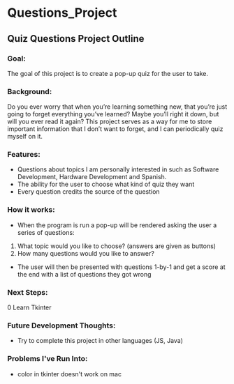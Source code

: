 # Questions_Project

## Quiz Questions Project Outline ##

### Goal: ###
The goal of this project is to create a pop-up quiz for the user to take. 


### Background: ### 
Do you ever worry that when you’re learning something new,  that you’re just going to forget everything you’ve learned? Maybe you’ll right it down, but will you ever read it again? This project serves as a way for me to store important information that I don’t want to forget, and I can periodically quiz myself on it. 


### Features: ###
-	Questions about topics I am personally interested in such as Software Development, Hardware Development and Spanish. 
-	The ability for the user to choose what kind of quiz they want
-	Every question credits the source of the question


### How it works: ###
-	When the program is run a pop-up will be rendered asking the user a series of questions:
1.	What topic would you like to choose? (answers are given as buttons)
2.	How many questions would you like to answer?
-	The user will then be presented with questions 1-by-1 and get a score at the end with a list of questions they got wrong

### Next Steps: ###
0 Learn Tkinter


### Future Development Thoughts: ###
-	Try to complete this project in other languages (JS, Java)

### Problems I've Run Into: ###
- color in tkinter doesn't work on mac 
